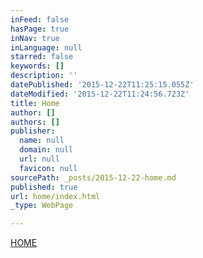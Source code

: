```yaml
---
inFeed: false
hasPage: true
inNav: true
inLanguage: null
starred: false
keywords: []
description: ''
datePublished: '2015-12-22T11:25:15.055Z'
dateModified: '2015-12-22T11:24:56.723Z'
title: Home
author: []
authors: []
publisher:
  name: null
  domain: null
  url: null
  favicon: null
sourcePath: _posts/2015-12-22-home.md
published: true
url: home/index.html
_type: WebPage

---
```

[HOME][0]

[0]: http://www.thegrid.io/home